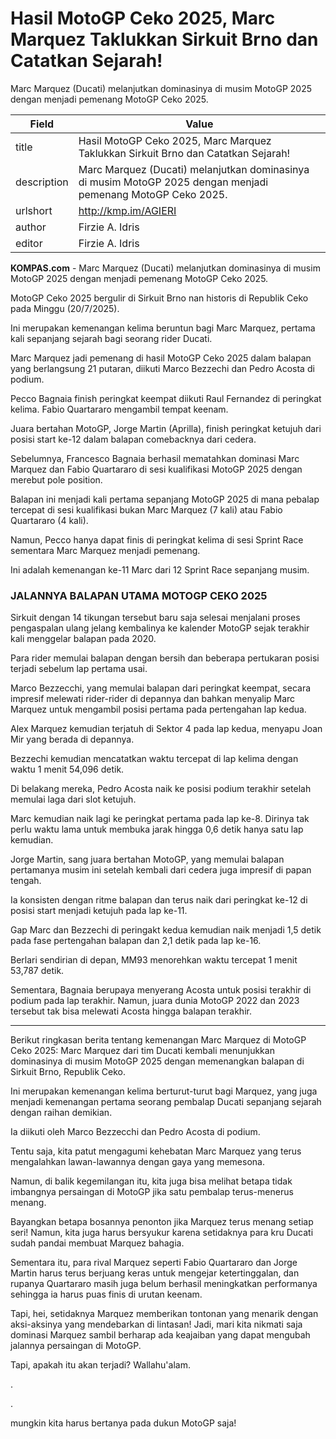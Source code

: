 # Hasil MotoGP Ceko 2025, Marc Marquez Taklukkan Sirkuit Brno dan Catatkan Sejarah!

Marc Marquez (Ducati) melanjutkan dominasinya di musim MotoGP 2025 dengan menjadi pemenang MotoGP Ceko 2025.

| Field       | Value                                                       |
|-------------|-------------------------------------------------------------|
| title       | Hasil MotoGP Ceko 2025, Marc Marquez Taklukkan Sirkuit Brno dan Catatkan Sejarah! |
| description | Marc Marquez (Ducati) melanjutkan dominasinya di musim MotoGP 2025 dengan menjadi pemenang MotoGP Ceko 2025. |
| urlshort    | http://kmp.im/AGIERI |
| author      | Firzie A. Idris |
| editor      | Firzie A. Idris |

**KOMPAS.com** - Marc Marquez (Ducati) melanjutkan dominasinya di musim MotoGP 2025 dengan menjadi pemenang MotoGP Ceko 2025.

MotoGP Ceko 2025 bergulir di Sirkuit Brno nan historis di Republik Ceko pada Minggu (20/7/2025).

Ini merupakan kemenangan kelima beruntun bagi Marc Marquez, pertama kali sepanjang sejarah bagi seorang rider Ducati.

Marc Marquez jadi pemenang di hasil MotoGP Ceko 2025 dalam balapan yang berlangsung 21 putaran, diikuti Marco Bezzechi dan Pedro Acosta di podium.

Pecco Bagnaia finish peringkat keempat diikuti Raul Fernandez di peringkat kelima. Fabio Quartararo mengambil tempat keenam.

Juara bertahan MotoGP, Jorge Martin (Aprilla), finish peringkat ketujuh dari posisi start ke-12 dalam balapan comebacknya dari cedera.

Sebelumnya, Francesco Bagnaia berhasil mematahkan dominasi Marc Marquez dan Fabio Quartararo di sesi kualifikasi MotoGP 2025 dengan merebut pole position.

Balapan ini menjadi kali pertama sepanjang MotoGP 2025 di mana pebalap tercepat di sesi kualifikasi bukan Marc Marquez (7 kali) atau Fabio Quartararo (4 kali).

Namun, Pecco hanya dapat finis di peringkat kelima di sesi Sprint Race sementara Marc Marquez menjadi pemenang.

Ini adalah kemenangan ke-11 Marc dari 12 Sprint Race sepanjang musim.

### JALANNYA BALAPAN UTAMA MOTOGP CEKO 2025

Sirkuit dengan 14 tikungan tersebut baru saja selesai menjalani proses pengaspalan ulang jelang kembalinya ke kalender MotoGP sejak terakhir kali menggelar balapan pada 2020.

Para rider memulai balapan dengan bersih dan beberapa pertukaran posisi terjadi sebelum lap pertama usai.

Marco Bezzecchi, yang memulai balapan dari peringkat keempat, secara impresif melewati rider-rider di depannya dan bahkan menyalip Marc Marquez untuk mengambil posisi pertama pada pertengahan lap kedua.

Alex Marquez kemudian terjatuh di Sektor 4 pada lap kedua, menyapu Joan Mir yang berada di depannya.

Bezzechi kemudian mencatatkan waktu tercepat di lap kelima dengan waktu 1 menit 54,096 detik.

Di belakang mereka, Pedro Acosta naik ke posisi podium terakhir setelah memulai laga dari slot ketujuh.

Marc kemudian naik lagi ke peringkat pertama pada lap ke-8. Dirinya tak perlu waktu lama untuk membuka jarak hingga 0,6 detik hanya satu lap kemudian.

Jorge Martin, sang juara bertahan MotoGP, yang memulai balapan pertamanya musim ini setelah kembali dari cedera juga impresif di papan tengah.

Ia konsisten dengan ritme balapan dan terus naik dari peringkat ke-12 di posisi start menjadi ketujuh pada lap ke-11.

Gap Marc dan Bezzechi di peringakt kedua kemudian naik menjadi 1,5 detik pada fase pertengahan balapan dan 2,1 detik pada lap ke-16.

Berlari sendirian di depan, MM93 menorehkan waktu tercepat 1 menit 53,787 detik.

Sementara, Bagnaia berupaya menyerang Acosta untuk posisi terakhir di podium pada lap terakhir. Namun, juara dunia MotoGP 2022 dan 2023 tersebut tak bisa melewati Acosta hingga balapan terakhir.

---
Berikut ringkasan berita tentang kemenangan Marc Marquez di MotoGP Ceko 2025: Marc Marquez dari tim Ducati kembali menunjukkan dominasinya di musim MotoGP 2025 dengan memenangkan balapan di Sirkuit Brno, Republik Ceko.

 Ini merupakan kemenangan kelima berturut-turut bagi Marquez, yang juga menjadi kemenangan pertama seorang pembalap Ducati sepanjang sejarah dengan raihan demikian.

 Ia diikuti oleh Marco Bezzecchi dan Pedro Acosta di podium.



Tentu saja, kita patut mengagumi kehebatan Marc Marquez yang terus mengalahkan lawan-lawannya dengan gaya yang memesona.

 Namun, di balik kegemilangan itu, kita juga bisa melihat betapa tidak imbangnya persaingan di MotoGP jika satu pembalap terus-menerus menang.

 Bayangkan betapa bosannya penonton jika Marquez terus menang setiap seri! Namun, kita juga harus bersyukur karena setidaknya para kru Ducati sudah pandai membuat Marquez bahagia.

 Sementara itu, para rival Marquez seperti Fabio Quartararo dan Jorge Martin harus terus berjuang keras untuk mengejar ketertinggalan, dan rupanya Quartararo masih juga belum berhasil meningkatkan performanya sehingga ia harus puas finis di urutan keenam.

 Tapi, hei, setidaknya Marquez memberikan tontonan yang menarik dengan aksi-aksinya yang mendebarkan di lintasan! Jadi, mari kita nikmati saja dominasi Marquez sambil berharap ada keajaiban yang dapat mengubah jalannya persaingan di MotoGP.

 Tapi, apakah itu akan terjadi? Wallahu'alam.

.

.

 mungkin kita harus bertanya pada dukun MotoGP saja!
